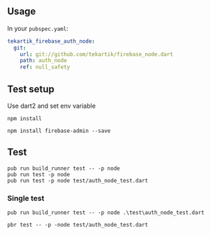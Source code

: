 ## Usage

In your `pubspec.yaml`:

```yaml
tekartik_firebase_auth_node:
  git:
    url: git://github.com/tekartik/firebase_node.dart
    path: auth_node
    ref: null_safety
```
## Test setup

 Use dart2 and set env variable
    
    npm install
    
    npm install firebase-admin --save
     
## Test

    pub run build_runner test -- -p node
    pub run test -p node
    pub run test -p node test/auth_node_test.dart

### Single test

    pub run build_runner test -- -p node .\test\auth_node_test.dart

    pbr test -- -p -node test/auth_node_test.dart
